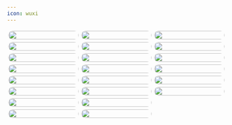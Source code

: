 ```yaml
---
icon: wuxi
---
```


<!DOCTYPE html>
<html lang="en">
<head>
    <meta http-equiv="content-type" content="text/html; charset=utf-8">
    <meta name="viewport" content="width=device-width,initial-scale=1,maximum-scale=1,user-scalable=no">
    <title>无锡</title>
    <style>
        body{
            margin: 3px;
        }
        .container{
    /* 将元素分为5列 */
            column-count: 3;
    /* 设置列之间的间隙 */
            column-gap: 0px;
        }
        .item{
            padding: 3px;
        }
        .item img{
            display: block;
            width: 100%;
            border-radius: 20px;
        }
    </style>
</head>

<body>
    <div class="container" id="app">
        <div class="item" v-for="item in 15">
            <img src="../img/wx1.jpg">
        </div>
        <!-- 图片加多点 -->
        <div class="item" v-for="item in 15">
            <img src="../img/wx2.jpg">
        </div>
        <div class="item" v-for="item in 15">
            <img src="../img/wx3.jpg">
        </div>
        <div class="item" v-for="item in 15">
            <img src="../img/wx4.jpg">
        </div>
        <div class="item" v-for="item in 15">
            <img src="../img/wx5.jpg">
        </div>
        <div class="item" v-for="item in 15">
            <img src="../img/wx6.jpg">
        </div>
        <div class="item" v-for="item in 15">
            <img src="../img/wx7.jpg">
        </div>
        <div class="item" v-for="item in 15">
            <img src="../img/wx8.jpg">
        </div>
        <div class="item" v-for="item in 15">
            <img src="../img/wx9.jpg">
        </div>
        <div class="item" v-for="item in 15">
            <img src="../img/wx10.jpg">
        </div>
        <div class="item" v-for="item in 15">
            <img src="../img/wx11.jpg">
        </div>
        <div class="item" v-for="item in 15">
            <img src="../img/wx12.jpg">
        </div>
        <div class="item" v-for="item in 15">
            <img src="../img/wx13.jpg">
        </div>
        <div class="item" v-for="item in 15">
            <img src="../img/wx14.jpg">
        </div>
        <div class="item" v-for="item in 15">
            <img src="../img/wx15.jpg">
        </div>
        <div class="item" v-for="item in 15">
            <img src="../img/wx16.jpg">
        </div>
        <div class="item" v-for="item in 15">
            <img src="../img/wx17.jpg">
        </div>
        <div class="item" v-for="item in 15">
            <img src="../img/wx18.jpg">
        </div>
        <div class="item" v-for="item in 15">
            <img src="../img/wx19.jpg">
        </div>
        <div class="item" v-for="item in 15">
            <img src="../img/wx20.jpg">
        </div>
        <div class="item" v-for="item in 15">
            <img src="../img/wx21.jpg">
        </div>
        <div class="item" v-for="item in 15">
            <img src="../img/wx22.jpg">
        </div>
    </div>
</body>

</html>

<script>
    new Vue({
        el:'#app',
        data:{}
    })
</script>